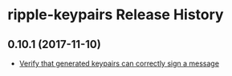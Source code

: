 # ripple-keypairs Release History

## 0.10.1 (2017-11-10)

+ [Verify that generated keypairs can correctly sign a message](https://github.com/ripple/ripple-keypairs/pull/22)
